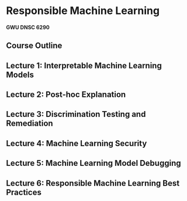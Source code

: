 # Responsible Machine Learning
#### GWU DNSC 6290

## Course Outline

## Lecture 1: Interpretable Machine Learning Models

## Lecture 2: Post-hoc Explanation 

## Lecture 3: Discrimination Testing and Remediation 

## Lecture 4: Machine Learning Security

## Lecture 5: Machine Learning Model Debugging

## Lecture 6: Responsible Machine Learning Best Practices
